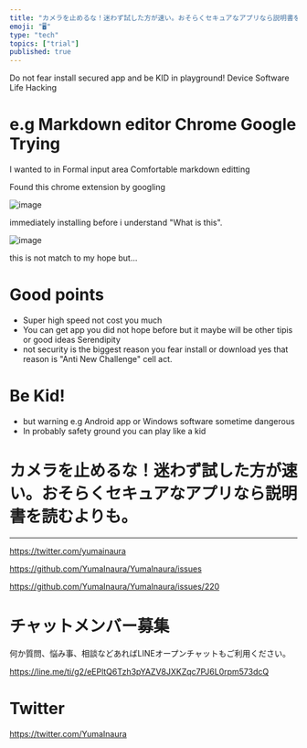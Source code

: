 ```yaml
---
title: "カメラを止めるな！迷わず試した方が速い。おそらくセキュアなアプリなら説明書を読むよりも。"
emoji: "🖥"
type: "tech"
topics: ["trial"]
published: true
---
```


Do not fear install secured app and be KID in playground! Device Software Life Hacking  

# e.g Markdown editor Chrome Google Trying

I wanted to in Formal input  area Comfortable markdown editting

Found this chrome extension by googling

![image](https://user-images.githubusercontent.com/13635059/50667094-17157180-0ffb-11e9-99a9-a3b801058275.png)

immediately installing before i understand "What is this".

![image](https://user-images.githubusercontent.com/13635059/50667113-33191300-0ffb-11e9-8f38-3c0428c931ec.png)

this is not match to my hope but...

# Good points

- Super high speed not cost you much
- You can get app you did not hope before but it maybe will be other tipis or good ideas Serendipity
- not security is the biggest reason you fear install or download yes that reason is "Anti New Challenge" cell act.

# Be Kid!

- but warning e.g Android app or Windows software sometime dangerous
- In probably safety ground you can play like a kid


# カメラを止めるな！迷わず試した方が速い。おそらくセキュアなアプリなら説明書を読むよりも。


---

https://twitter.com/yumainaura

https://github.com/YumaInaura/YumaInaura/issues


https://github.com/YumaInaura/YumaInaura/issues/220








<!-- Update From Qiita API -->

# チャットメンバー募集


何か質問、悩み事、相談などあればLINEオープンチャットもご利用ください。

https://line.me/ti/g2/eEPltQ6Tzh3pYAZV8JXKZqc7PJ6L0rpm573dcQ





# Twitter


https://twitter.com/YumaInaura


<!-- Update From Qiita API -->


